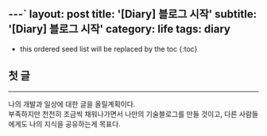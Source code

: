 ---`
layout: post
title: '[Diary] 블로그 시작'
subtitle: '[Diary] 블로그 시작'
category: life
tags: diary
---

<!-- more -->

* this ordered seed list will be replaced by the toc 
{:toc}

## 첫 글 
---  
나의 개발과 일상에 대한 글을 올릴계획이다.  
부족하지만 천천히 조금씩 채워나가면서 나만의 기술블로그를 만들 것이고, 다른 사람들에게도 나의 지식을 공유하는게 목표다.
